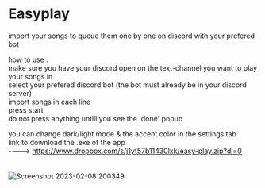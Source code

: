 # Easyplay
import your songs to queue them one by one on discord with your prefered bot

how to use :<br />
make sure you have your discord open on the text-channel you want to play your songs in<br />
select your prefered discord bot (the bot must already be in your discord server)<br />
import songs in each line <br />
press start<br />
do not press anything untill you see the 'done' popup<br />

you can change dark/light mode & the accent color in the settings tab<br />
link to download the .exe of the app <br /> ----> https://www.dropbox.com/s/j1yt57b11430lxk/easy-play.zip?dl=0<br />
<br /><br />
![Screenshot 2023-02-08 200349](https://user-images.githubusercontent.com/115648246/217592822-d5562e7b-a399-4753-ba1e-508906aadadc.png)



